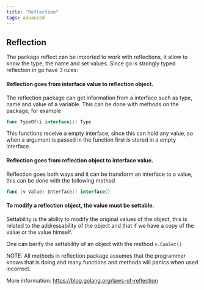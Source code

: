 ```yaml
---
title: "Reflection"
tags: advanced
---
```

## Reflection

The package reflect can be imported to work with reflections, it allow to know the type, the name and set values.
Since go is strongly typed reflection in go have 3 rules:

#### Reflection goes from interface value to reflection object.
The reflection package can get information from a interface such as type, name and value of a variable. This can be done with methods on the package, for example
```go
func TypeOf(i interface{}) Type
```
This functions receive a empty interface, since this can hold any value, so when a argument is passed in the function first is stored in a empty interface.
#### Reflection goes from reflection object to interface value.
Reflection goes both ways and it can be transform an interface to a value, this can be done with the following method
```go
func (v Value) Interface() interface{}
```
#### To modify a reflection object, the value must be settable.

Settability is the ability to modify the original values of the object, this is related to the addressability of the object and that if we have a copy of the value or the value himself.

One can berify the settability of an object with the method `v.CanSet()`

NOTE: All methods in reflection package assumes that the programmer knows that is doing and many functions and methods will panics when used incorrect.

More information: https://blog.golang.org/laws-of-reflection

